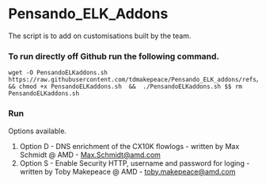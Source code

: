 # Pensando_ELK_Addons

The script is to add on customisations built by the team.


### To run directly off Github run the following command.
```
wget -O PensandoELKaddons.sh  https://raw.githubusercontent.com/tdmakepeace/Pensando_ELK_addons/refs/heads/main/PensandoELKaddons.sh && chmod +x PensandoELKaddons.sh  &&  ./PensandoELKaddons.sh $$ rm PensandoELKaddons.sh

```

### Run
Options available.

1. Option D - DNS enrichment of the CX10K flowlogs - written by Max Schmidt @ AMD - Max.Schmidt@amd.com
2. Option S - Enable Security HTTP, username and password for loging - written by Toby Makepeace @ AMD - toby.makepeace@amd.com

